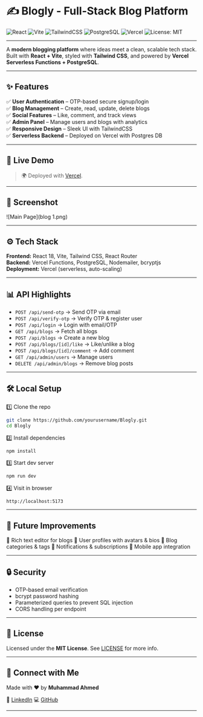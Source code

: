# ✍️ Blogly - Full-Stack Blog Platform

![React](https://img.shields.io/badge/React-20232A?logo=react&logoColor=61DAFB)
![Vite](https://img.shields.io/badge/Vite-646CFF?logo=vite&logoColor=white)
![TailwindCSS](https://img.shields.io/badge/Tailwind_CSS-38B2AC?logo=tailwind-css&logoColor=white)
![PostgreSQL](https://img.shields.io/badge/PostgreSQL-316192?logo=postgresql&logoColor=white)
![Vercel](https://img.shields.io/badge/Vercel-000000?logo=vercel&logoColor=white)
![License: MIT](https://img.shields.io/badge/License-MIT-yellow.svg)

---

A **modern blogging platform** where ideas meet a clean, scalable tech stack.  
Built with **React + Vite**, styled with **Tailwind CSS**, and powered by **Vercel Serverless Functions + PostgreSQL**.

---

## ✨ Features

✅ **User Authentication** – OTP-based secure signup/login  
✅ **Blog Management** – Create, read, update, delete blogs  
✅ **Social Features** – Like, comment, and track views  
✅ **Admin Panel** – Manage users and blogs with analytics  
✅ **Responsive Design** – Sleek UI with TailwindCSS  
✅ **Serverless Backend** – Deployed on Vercel with Postgres DB  

---

## 🚀 Live Demo

> 🌍 Deployed with [Vercel](https://blogly-seven.vercel.app/).  

---

## 📸 Screenshot

![Main Page](blog 1.png)

---

## ⚙️ Tech Stack

**Frontend:** React 18, Vite, Tailwind CSS, React Router  
**Backend:** Vercel Functions, PostgreSQL, Nodemailer, bcryptjs  
**Deployment:** Vercel (serverless, auto-scaling)  

---

## 📊 API Highlights

- `POST /api/send-otp` → Send OTP via email  
- `POST /api/verify-otp` → Verify OTP & register user  
- `POST /api/login` → Login with email/OTP  
- `GET /api/blogs` → Fetch all blogs  
- `POST /api/blogs` → Create a new blog  
- `POST /api/blogs/[id]/like` → Like/unlike a blog  
- `POST /api/blogs/[id]/comment` → Add comment  
- `GET /api/admin/users` → Manage users  
- `DELETE /api/admin/blogs` → Remove blog posts  

---

## 🛠️ Local Setup

1️⃣ Clone the repo  
```bash
git clone https://github.com/yourusername/Blogly.git
cd Blogly
````

2️⃣ Install dependencies

```bash
npm install
```

3️⃣ Start dev server

```bash
npm run dev
```

4️⃣ Visit in browser

```
http://localhost:5173
```

---

## 📌 Future Improvements

🔹 Rich text editor for blogs
🔹 User profiles with avatars & bios
🔹 Blog categories & tags
🔹 Notifications & subscriptions
🔹 Mobile app integration

---

## 🔒 Security

* OTP-based email verification
* bcrypt password hashing
* Parameterized queries to prevent SQL injection
* CORS handling per endpoint

---

## 📝 License

Licensed under the **MIT License**.
See [LICENSE](./LICENSE) for more info.

---

## 🤝 Connect with Me

Made with ❤️ by **Muhammad Ahmed**

🔗 [LinkedIn](https://www.linkedin.com/in/muhammad-ahmed-5b7850340/)
💻 [GitHub](https://github.com/Ahmed291005)

---
